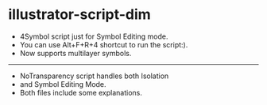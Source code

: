 # illustrator-script-dim
- 4Symbol script just for Symbol Editing mode.
- You can use Alt+F+R+4 shortcut to run the script:).
- Now supports multilayer symbols.
_ _ _ _ _ _ 
- NoTransparency script handles both Isolation
- and Symbol Editing Mode.
- Both files include some explanations.
